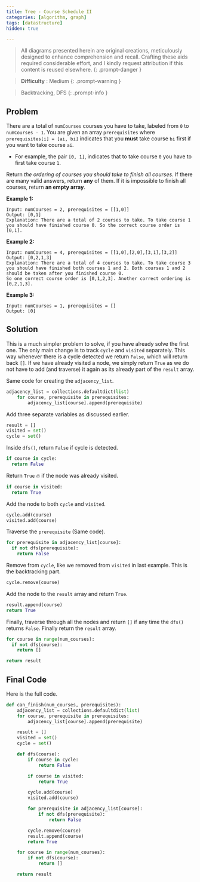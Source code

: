 ```yaml
---
title: Tree - Course Schedule II
categories: [algorithm, graph]
tags: [datastructure]
hidden: true

---
```


> All diagrams presented herein are original creations, meticulously designed to enhance comprehension and recall. Crafting these aids required considerable effort, and I kindly request attribution if this content is reused elsewhere.
{: .prompt-danger }

> **Difficulty** :  Medium
{: .prompt-warning }

> Backtracking, DFS
{: .prompt-info }

## Problem

There are a total of `numCourses` courses you have to take, labeled from `0` to `numCourses - 1`. You are given an array `prerequisites` where `prerequisites[i] = [ai, bi]` indicates that you **must** take course `bi` first if you want to take course `ai`.

- For example, the pair `[0, 1]`, indicates that to take course `0` you have to first take course `1`.

Return *the ordering of courses you should take to finish all courses*. If there are many valid answers, return **any** of them. If it is impossible to finish all courses, return **an empty array**.

**Example 1:**

```
Input: numCourses = 2, prerequisites = [[1,0]]
Output: [0,1]
Explanation: There are a total of 2 courses to take. To take course 1 you should have finished course 0. So the correct course order is [0,1].
```

**Example 2:**

```
Input: numCourses = 4, prerequisites = [[1,0],[2,0],[3,1],[3,2]]
Output: [0,2,1,3]
Explanation: There are a total of 4 courses to take. To take course 3 you should have finished both courses 1 and 2. Both courses 1 and 2 should be taken after you finished course 0.
So one correct course order is [0,1,2,3]. Another correct ordering is [0,2,1,3].
```

**Example 3:**

```
Input: numCourses = 1, prerequisites = []
Output: [0]
```

## Solution

This is a much simpler problem to solve, if you have already solve the first one. The only main change is to track `cycle` and `visited` separately. This way whenever there is a cycle detected we return `False`, which will return back `[]`. If we have already visited a node, we simply return `True` as we do not have to add (and traverse) it again as its already part of the `result` array.

Same code for creating the `adjacency_list`.

```python
adjacency_list = collections.defaultdict(list)
    for course, prerequisite in prerequisites:
        adjacency_list[course].append(prerequisite)
```

Add three separate variables as discussed earlier.

```python
result = []
visited = set()
cycle = set()
```

Inside `dfs()`, return `False` if cycle is detected. 

```python
if course in cycle:
  return False
```

Return `True` :fire: if the node was already visited.

```python
if course in visited:
  return True
```

 Add the node to both `cycle` and `visited`.

```python
cycle.add(course)
visited.add(course)
```

Traverse the `prerequisite` (Same code).

```python
for prerequisite in adjacency_list[course]:
  if not dfs(prerequisite):
    return False
```

Remove from `cycle`, like we removed from `visited` in last example. This is the backtracking part.

```python
cycle.remove(course)
```

Add the node to the `result` array and return `True`.

```python
result.append(course)
return True
```

Finally, traverse through all the nodes and return `[]` if any time the `dfs()` returns `False`. Finally return the `result` array.

```python
for course in range(num_courses):
  if not dfs(course):
    return []

return result
```

## Final Code

Here is the full code.

```python
def can_finish(num_courses, prerequisites):
    adjacency_list = collections.defaultdict(list)
    for course, prerequisite in prerequisites:
        adjacency_list[course].append(prerequisite)

    result = []
    visited = set()
    cycle = set()

    def dfs(course):
        if course in cycle:
            return False

        if course in visited:
            return True

        cycle.add(course)
        visited.add(course)

        for prerequisite in adjacency_list[course]:
            if not dfs(prerequisite):
                return False

        cycle.remove(course)
        result.append(course)
        return True

    for course in range(num_courses):
        if not dfs(course):
            return []

    return result
```



